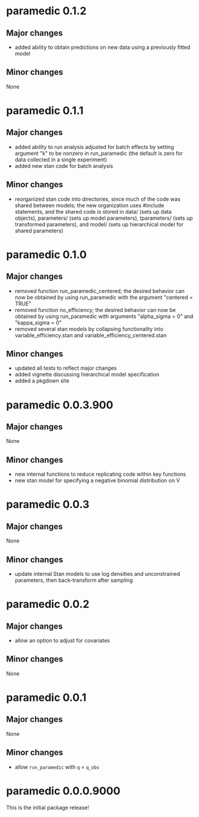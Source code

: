 # paramedic 0.1.2

## Major changes

* added ability to obtain predictions on new data using a previously fitted model

## Minor changes

None

# paramedic 0.1.1

## Major changes

* added ability to run analysis adjusted for batch effects by setting argument "k" to be nonzero in run_paramedic (the default is zero for data collected in a single experiment)
* added new stan code for batch analysis

## Minor changes

* reorganized stan code into directories, since much of the code was shared between models; the new organization uses #include statements, and the shared code is stored in data/ (sets up data objects), parameters/ (sets up model parameters), tparameters/ (sets up transformed parameters), and model/ (sets up hierarchical model for shared parameters)

# paramedic 0.1.0

## Major changes

* removed function run_paramedic_centered; the desired behavior can now be obtained by using run_paramedic with the argument "centered = TRUE"
* removed function no_efficiency; the desired behavior can now be obtained by using run_paramedic with arguments "alpha_sigma = 0" and "kappa_sigma = 0"
* removed several stan models by collapsing functionality into variable_efficiency.stan and variable_efficiency_centered.stan

## Minor changes

* updated all tests to reflect major changes
* added vignette discussing hierarchical model specification
* added a pkgdown site

# paramedic 0.0.3.900

## Major changes

None

## Minor changes

* new internal functions to reduce replicating code within key functions
* new stan model for specifying a negative binomial distribution on V

# paramedic 0.0.3

## Major changes

None

## Minor changes

* update internal Stan models to use log densities and unconstrained parameters, then back-transform after sampling

# paramedic 0.0.2

## Major changes

* allow an option to adjust for covariates

## Minor changes

None

# paramedic 0.0.1

## Major changes

None

## Minor changes

* allow `run_paramedic` with `q` = `q_obs`

# paramedic 0.0.0.9000

This is the initial package release!
